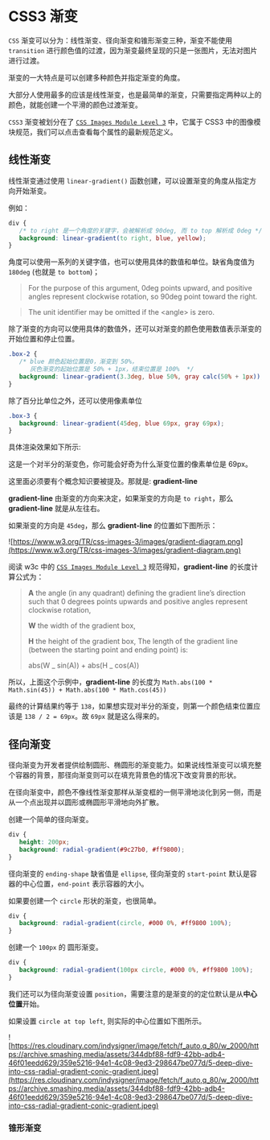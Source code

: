 <script setup>
import linearExample from './components/linear-example.vue';
import radialExample from './components/radial-example.vue';
</script>

# CSS3 渐变

`CSS` 渐变可以分为：线性渐变、径向渐变和锥形渐变三种，渐变不能使用 `transition` 进行颜色值的过渡，因为渐变最终呈现的只是一张图片，无法对图片进行过渡。

渐变的一大特点是可以创建多种颜色并指定渐变的角度。

大部分人使用最多的应该是线性渐变，也是最简单的渐变，只需要指定两种以上的颜色，就能创建一个平滑的颜色过渡渐变。

`CSS3` 渐变被划分在了 [`CSS Images Module Level 3`](https://www.w3.org/TR/css-images-3/#linear-gradients) 中，它属于 CSS3 中的图像模块规范，我们可以点击查看每个属性的最新规范定义。

## 线性渐变

线性渐变通过使用 `linear-gradient()` 函数创建，可以设置渐变的角度从指定方向开始渐变。

例如：

```css
div {
   /* to right 是一个角度的关键字，会被解析成 90deg, 而 to top 解析成 0deg */
   background: linear-gradient(to right, blue, yellow);
}
```

<linearExample show1 />

角度可以使用一系列的关键字值，也可以使用具体的数值和单位。缺省角度值为 `180deg` (也就是 `to bottom`)；

> For the purpose of this argument, 0deg points upward, and positive angles represent clockwise rotation, so 90deg point toward the right.

> The unit identifier may be omitted if the \<angle\> is zero.

除了渐变的方向可以使用具体的数值外，还可以对渐变的颜色使用数值表示渐变的开始位置和停止位置。

<linearExample show2 />

```css
.box-2 {
   /* blue 颜色起始位置是0，渐变到 50%， 
      灰色渐变的起始位置是 50% + 1px，结束位置是 100%  */
   background: linear-gradient(3.3deg, blue 50%, gray calc(50% + 1px));
}
```

除了百分比单位之外，还可以使用像素单位

```css
.box-3 {
   background: linear-gradient(45deg, blue 69px, gray 69px);
}
```

具体渲染效果如下所示:

<linearExample show3 />

这是一个对半分的渐变色，你可能会好奇为什么渐变位置的像素单位是 69px。

这里面必须要有个概念知识要被提及。那就是: **gradient-line**

**gradient-line** 由渐变的方向来决定，如果渐变的方向是 `to right`，那么 **gradient-line** 就是从左往右。

如果渐变的方向是 `45deg`，那么 **gradient-line** 的位置如下图所示：

![https://www.w3.org/TR/css-images-3/images/gradient-diagram.png](https://www.w3.org/TR/css-images-3/images/gradient-diagram.png)

阅读 w3c 中的 [`CSS Images Module Level 3`](https://www.w3.org/TR/css-images-3/#linear-gradients) 规范得知，**gradient-line** 的长度计算公式为：

> **A** the angle (in any quadrant) defining the gradient line’s direction such that 0 degrees points upwards and positive angles represent clockwise rotation,
>
> **W** the width of the gradient box,
>
> **H** the height of the gradient box,
> The length of the gradient line (between the starting point and ending point) is:
>
> abs(W _ sin(A)) + abs(H _ cos(A))

所以，上面这个示例中，**gradient-line** 的长度为 `Math.abs(100 * Math.sin(45)) + Math.abs(100 * Math.cos(45))`

最终的计算结果约等于 `138`，如果想实现对半分的渐变，则第一个颜色结束位置应该是 `138 / 2 = 69px`。故 `69px` 就是这么得来的。

## 径向渐变

径向渐变为开发者提供绘制圆形、椭圆形的渐变能力。如果说线性渐变可以填充整个容器的背景，那径向渐变则可以在填充背景色的情况下改变背景的形状。

在径向渐变中，颜色不像线性渐变那样从渐变框的一侧平滑地淡化到另一侧，而是从一个点出现并以圆形或椭圆形平滑地向外扩散。

创建一个简单的径向渐变。

```css
div {
   height: 200px;
   background: radial-gradient(#9c27b0, #ff9800);
}
```

<radialExample />

径向渐变的 `ending-shape` 缺省值是 `ellipse`, 径向渐变的 `start-point` 默认是容器的中心位置，`end-point` 表示容器的大小。

如果要创建一个 `circle` 形状的渐变，也很简单。

```css
div {
   background: radial-gradient(circle, #000 0%, #ff9800 100%);
}
```

创建一个 `100px` 的 圆形渐变。

```css
div {
   background: radial-gradient(100px circle, #000 0%, #ff9800 100%);
}
```

我们还可以为径向渐变设置 `position`，需要注意的是渐变的的定位默认是从**中心位置**开始。

如果设置 `circle at top left`, 则实际的中心位置如下图所示。

![https://res.cloudinary.com/indysigner/image/fetch/f_auto,q_80/w_2000/https://archive.smashing.media/assets/344dbf88-fdf9-42bb-adb4-46f01eedd629/359e5216-94e1-4c08-9ed3-298647be077d/5-deep-dive-into-css-radial-gradient-conic-gradient.jpeg](https://res.cloudinary.com/indysigner/image/fetch/f_auto,q_80/w_2000/https://archive.smashing.media/assets/344dbf88-fdf9-42bb-adb4-46f01eedd629/359e5216-94e1-4c08-9ed3-298647be077d/5-deep-dive-into-css-radial-gradient-conic-gradient.jpeg)


### 锥形渐变

